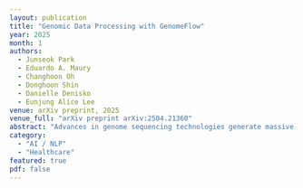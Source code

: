 ```yaml
---
layout: publication
title: "Genomic Data Processing with GenomeFlow"
year: 2025
month: 1
authors:
  - Junseok Park
  - Eduardo A. Maury
  - Changhoon Oh
  - Donghoon Shin
  - Danielle Denisko
  - Eunjung Alice Lee
venue: arXiv preprint, 2025
venue_full: "arXiv preprint arXiv:2504.21360"
abstract: "Advances in genome sequencing technologies generate massive amounts of sequence data that are increasingly analyzed and shared through public repositories. On-demand infrastructure services on cloud computing platforms enable the processing of such large-scale genomic sequence data in distributed processing environments with a significant reduction in analysis time. However, parallel processing on cloud computing platforms presents many challenges to researchers, even skillful bioinformaticians. In particular, it is difficult to design a computing architecture optimized to reduce the cost of computing and disk storage as genomic data analysis pipelines often employ many heterogeneous tools with different resource requirements. To address these issues, we developed GenomeFlow, a tool for automated development of computing architecture and resource optimization on Google Cloud Platform, which allows users to process a large number of samples at minimal cost. We outline multiple use cases of GenomeFlow demonstrating its utility to significantly reduce computing time and cost associated with analyzing genomic and transcriptomic data from hundreds to tens of thousands of samples from several consortia. Here, we describe a step-by-step protocol on how to use GenomeFlow for a common genomic data processing task. We introduce this example protocol geared toward a bioinformatician with little experience in cloud computing."
category:
  - "AI / NLP"
  - "Healthcare"
featured: true
pdf: false
---
```

